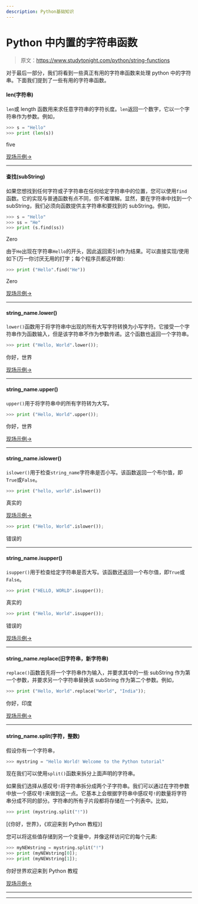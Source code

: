 ```yaml
---
description: Python基础知识
---
```


# Python 中内置的字符串函数

> 原文：<https://www.studytonight.com/python/string-functions>

对于最后一部分，我们将看到一些真正有用的字符串函数来处理 python 中的字符串。下面我们提到了一些有用的字符串函数。

#### len(字符串)

`len`或 length 函数用来求任意字符串的字符长度。`len`返回一个数字，它以一个字符串作为参数。例如，

```py
>>> s = "Hello"
>>> print (len(s))
```

five

[现场示例→](/code/python/python-string-functions.php)

* * *

#### 查找(subString)

如果您想找到任何字符或子字符串在任何给定字符串中的位置，您可以使用`find`函数。它的实现与普通函数有点不同，但不难理解。显然，要在字符串中找到一个 subString，我们必须向函数提供主字符串和要找到的 subString。例如，

```py
>>> s = "Hello"
>>> ss = "He"
>>> print (s.find(ss))
```

Zero

由于`He`出现在字符串`Hello`的开头，因此返回索引`0`作为结果。可以直接实现/使用如下(万一你讨厌无用的打字；每个程序员都这样做):

```py
>>> print ("Hello".find("He"))
```

Zero

[现场示例→](/code/python/python-string-functions.php)

* * *

#### string_name.lower()

`lower()`函数用于将字符串中出现的所有大写字符转换为小写字符。它接受一个字符串作为函数输入，但是该字符串不作为参数传递。这个函数也返回一个字符串。

```py
>>> print ("Hello, World".lower());
```

你好，世界

[现场示例→](/code/python/string-upper-lowercase-conversion.php)

* * *

#### string_name.upper()

`upper()`用于将字符串中的所有字符转为大写。

```py
>>> print ("Hello, World".upper());
```

你好，世界

[现场示例→](/code/python/string-upper-lowercase-conversion.php)

* * *

#### string_name.islower()

`islower()`用于检查`string_name`字符串是否小写。该函数返回一个布尔值，即`True`或`False`。

```py
>>> print ("hello, world".islower())
```

真实的

[现场示例→](/code/python/string-upper-lowercase-conversion.php)

```py
>>> print ("Hello, World".islower());
```

错误的

* * *

#### string_name.isupper()

`isupper()`用于检查给定字符串是否大写。该函数还返回一个布尔值，即`True`或`False`。

```py
>>> print ("HELLO, WORLD".isupper());
```

真实的

```py
>>> print ("Hello, World".isupper());
```

错误的

[现场示例→](/code/python/string-upper-lowercase-conversion.php)

* * *

#### string_name.replace(旧字符串，新字符串)

`replace()`函数首先将一个字符串作为输入，并要求其中的一些 subString 作为第一个参数，并要求另一个字符串替换该 subString 作为第二个参数。例如，

```py
>>> print ("Hello, World".replace("World", "India"));
```

你好，印度

[现场示例→](/code/python/python-string-functions.php)

* * *

#### string_name.split(字符，整数)

假设你有一个字符串，

```py
>>> mystring = "Hello World! Welcome to the Python tutorial"
```

现在我们可以使用`split()`函数来拆分上面声明的字符串。

如果我们选择从感叹号`!`将字符串拆分成两个子字符串。我们可以通过在字符参数中放一个感叹号`!`来做到这一点。它基本上会根据字符串中感叹号`!`的数量将字符串分成不同的部分。字符串的所有子片段都将存储在一个列表中。比如，

```py
>>> print (mystring.split("!"))
```

[《你好，世界》，《欢迎来到 Python 教程》]

您可以将这些值存储到另一个变量中，并像这样访问它的每个元素:

```py
>>> myNEWstring = mystring.split("!")
>>> print (myNEWstring[0]);
>>> print (myNEWstring[1]); 
```

你好世界欢迎来到 Python 教程

[现场示例→](/code/python/python-string-functions.php)

* * *

* * *